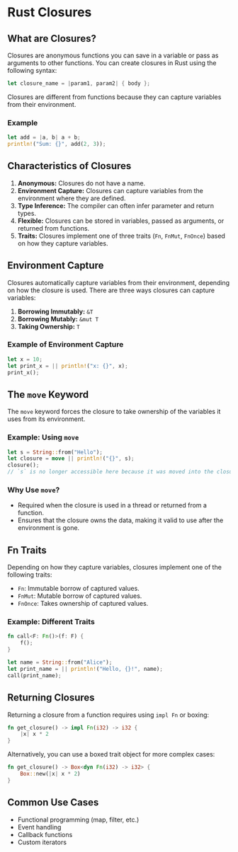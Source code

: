 # Rust Closures

## What are Closures?
Closures are anonymous functions you can save in a variable or pass as arguments to other functions. You can create closures in Rust using the following syntax:

```rust
let closure_name = |param1, param2| { body };
```

Closures are different from functions because they can capture variables from their environment.

### Example
```rust
let add = |a, b| a + b;
println!("Sum: {}", add(2, 3));
```

## Characteristics of Closures
1. **Anonymous:** Closures do not have a name.
2. **Environment Capture:** Closures can capture variables from the environment where they are defined.
3. **Type Inference:** The compiler can often infer parameter and return types.
4. **Flexible:** Closures can be stored in variables, passed as arguments, or returned from functions.
5. **Traits:** Closures implement one of three traits (`Fn`, `FnMut`, `FnOnce`) based on how they capture variables.

## Environment Capture
Closures automatically capture variables from their environment, depending on how the closure is used. There are three ways closures can capture variables:

1. **Borrowing Immutably:** `&T`
2. **Borrowing Mutably:** `&mut T`
3. **Taking Ownership:** `T`

### Example of Environment Capture
```rust
let x = 10;
let print_x = || println!("x: {}", x);
print_x();
```

## The `move` Keyword
The `move` keyword forces the closure to take ownership of the variables it uses from its environment.

### Example: Using `move`
```rust
let s = String::from("Hello");
let closure = move || println!("{}", s);
closure();
// `s` is no longer accessible here because it was moved into the closure.
```

### Why Use `move`?
- Required when the closure is used in a thread or returned from a function.
- Ensures that the closure owns the data, making it valid to use after the environment is gone.

## Fn Traits
Depending on how they capture variables, closures implement one of the following traits:
- `Fn`: Immutable borrow of captured values.
- `FnMut`: Mutable borrow of captured values.
- `FnOnce`: Takes ownership of captured values.

### Example: Different Traits
```rust
fn call<F: Fn()>(f: F) {
    f();
}

let name = String::from("Alice");
let print_name = || println!("Hello, {}!", name);
call(print_name);
```

## Returning Closures
Returning a closure from a function requires using `impl Fn` or boxing:

```rust
fn get_closure() -> impl Fn(i32) -> i32 {
    |x| x * 2
}
```

Alternatively, you can use a boxed trait object for more complex cases:

```rust
fn get_closure() -> Box<dyn Fn(i32) -> i32> {
    Box::new(|x| x * 2)
}
```

## Common Use Cases
- Functional programming (map, filter, etc.)
- Event handling
- Callback functions
- Custom iterators

